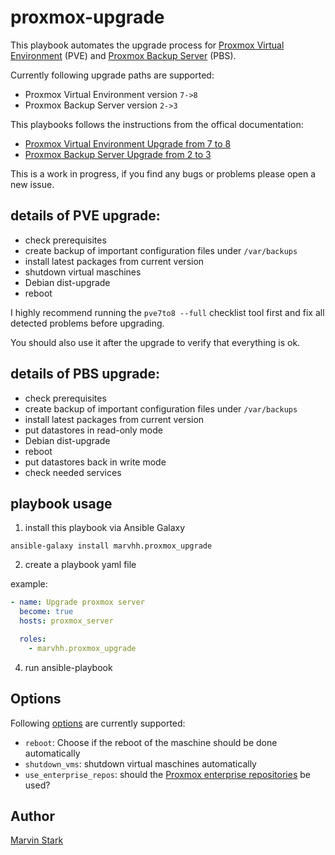 # proxmox-upgrade
This playbook automates the upgrade process for [Proxmox Virtual Environment](https://www.proxmox.com/en/proxmox-ve) (PVE) and [Proxmox Backup Server](https://www.proxmox.com/en/proxmox-backup-server) (PBS).

Currently following upgrade paths are supported:
* Proxmox Virtual Environment version `7->8`
* Proxmox Backup Server version `2->3`

This playbooks follows the instructions from the offical documentation:
* [Proxmox Virtual Environment Upgrade from 7 to 8](https://pve.proxmox.com/wiki/Upgrade_from_7_to_8)
* [Proxmox Backup Server Upgrade from 2 to 3](https://pbs.proxmox.com/wiki/index.php/Upgrade_from_2_to_3)

This is a work in progress, if you find any bugs or problems please open a new issue.

## details of PVE upgrade:
* check prerequisites
* create backup of important configuration files under `/var/backups`
* install latest packages from current version
* shutdown virtual maschines
* Debian dist-upgrade
* reboot

I highly recommend running the `pve7to8 --full` checklist tool first and fix all detected problems before upgrading.

You should also use it after the upgrade to verify that everything is ok.

## details of PBS upgrade:
* check prerequisites
* create backup of important configuration files under `/var/backups`
* install latest packages from current version
* put datastores in read-only mode
* Debian dist-upgrade
* reboot
* put datastores back in write mode
* check needed services

## playbook usage

  1. install this playbook via Ansible Galaxy
  ```
  ansible-galaxy install marvhh.proxmox_upgrade
  ```
  2. create a playbook yaml file

example:
```yaml
- name: Upgrade proxmox server
  become: true
  hosts: proxmox_server

  roles:
    - marvhh.proxmox_upgrade
```
  4. run ansible-playbook 

## Options

Following [options](defaults/main.yml) are currently supported:
* `reboot`: Choose if the reboot of the maschine should be done automatically
* `shutdown_vms`: shutdown virtual maschines automatically
* `use_enterprise_repos`: should the [Proxmox enterprise repositories](https://pve.proxmox.com/wiki/Package_Repositories) be used?

## Author

[Marvin Stark](https://github.com/marvhh)

